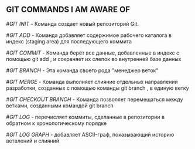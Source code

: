 ## GIT COMMANDS I AM AWARE OF

#*GIT INIT* - Команда создает новый репозиторий Git.

#*GIT ADD* - Команда добавляет содержимое рабочего каталога в индекс (staging area) для последующего коммита

#*GIT COMMIT* - Команда берёт все данные, добавленные в индекс с помощью git add , и сохраняет их слепок во внутренней базе данных

#*GIT BRANCH* - Эта команда своего рода "менеджер веток"

#*GIT MERGE* - Команда выполняет слияние отдельных направлений разработки, созданных с помощью команды git branch , в единую ветку

#*GIT CHECKOUT BRANCH* - Kоманда позволяет перемещаться между ветками, созданными командой git branch

#*GIT LOG* - перечисляет коммиты, сделанные в репозитории в обратном к хронологическому порядке

#*GIT LOG GRAPH* - добавляет ASCII-граф, показывающий историю ветвлений и слияний